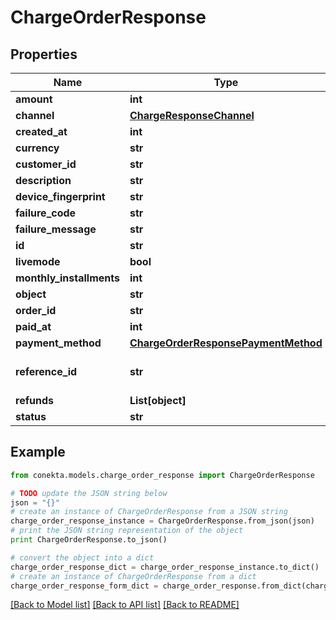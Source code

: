 # ChargeOrderResponse


## Properties
Name | Type | Description | Notes
------------ | ------------- | ------------- | -------------
**amount** | **int** |  | [optional] 
**channel** | [**ChargeResponseChannel**](ChargeResponseChannel.md) |  | [optional] 
**created_at** | **int** |  | [optional] 
**currency** | **str** |  | [optional] 
**customer_id** | **str** |  | [optional] 
**description** | **str** |  | [optional] 
**device_fingerprint** | **str** |  | [optional] 
**failure_code** | **str** |  | [optional] 
**failure_message** | **str** |  | [optional] 
**id** | **str** |  | [optional] 
**livemode** | **bool** |  | [optional] 
**monthly_installments** | **int** |  | [optional] 
**object** | **str** |  | [optional] 
**order_id** | **str** |  | [optional] 
**paid_at** | **int** |  | [optional] 
**payment_method** | [**ChargeOrderResponsePaymentMethod**](ChargeOrderResponsePaymentMethod.md) |  | [optional] 
**reference_id** | **str** | Reference ID of the charge | [optional] 
**refunds** | **List[object]** |  | [optional] 
**status** | **str** |  | [optional] 

## Example

```python
from conekta.models.charge_order_response import ChargeOrderResponse

# TODO update the JSON string below
json = "{}"
# create an instance of ChargeOrderResponse from a JSON string
charge_order_response_instance = ChargeOrderResponse.from_json(json)
# print the JSON string representation of the object
print ChargeOrderResponse.to_json()

# convert the object into a dict
charge_order_response_dict = charge_order_response_instance.to_dict()
# create an instance of ChargeOrderResponse from a dict
charge_order_response_form_dict = charge_order_response.from_dict(charge_order_response_dict)
```
[[Back to Model list]](../README.md#documentation-for-models) [[Back to API list]](../README.md#documentation-for-api-endpoints) [[Back to README]](../README.md)


